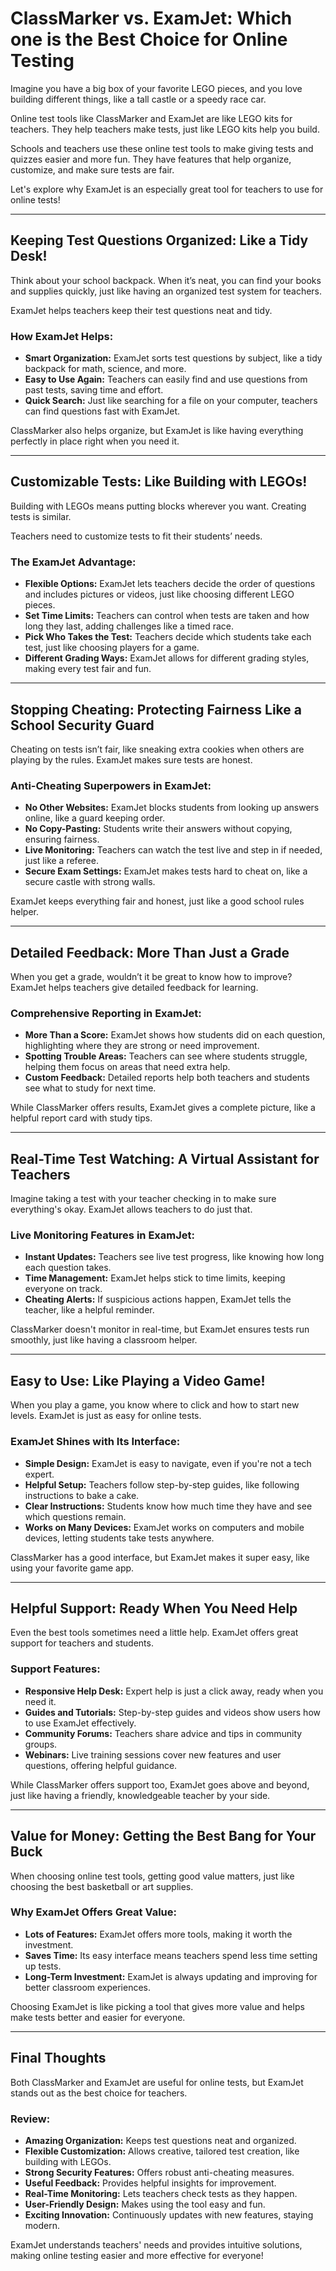 # ClassMarker vs. ExamJet: Which one is the Best Choice for Online Testing

Imagine you have a big box of your favorite LEGO pieces, and you love building different things, like a tall castle or a speedy race car.

Online test tools like ClassMarker and ExamJet are like LEGO kits for teachers. They help teachers make tests, just like LEGO kits help you build.

Schools and teachers use these online test tools to make giving tests and quizzes easier and more fun. They have features that help organize, customize, and make sure tests are fair.

Let's explore why ExamJet is an especially great tool for teachers to use for online tests!

---

## Keeping Test Questions Organized: Like a Tidy Desk!

Think about your school backpack. When it’s neat, you can find your books and supplies quickly, just like having an organized test system for teachers.

ExamJet helps teachers keep their test questions neat and tidy.

### How ExamJet Helps:

- **Smart Organization:** ExamJet sorts test questions by subject, like a tidy backpack for math, science, and more.
- **Easy to Use Again:** Teachers can easily find and use questions from past tests, saving time and effort.
- **Quick Search:** Just like searching for a file on your computer, teachers can find questions fast with ExamJet.

ClassMarker also helps organize, but ExamJet is like having everything perfectly in place right when you need it.

---

## Customizable Tests: Like Building with LEGOs!

Building with LEGOs means putting blocks wherever you want. Creating tests is similar.

Teachers need to customize tests to fit their students’ needs.

### The ExamJet Advantage:

- **Flexible Options:** ExamJet lets teachers decide the order of questions and includes pictures or videos, just like choosing different LEGO pieces.
- **Set Time Limits:** Teachers can control when tests are taken and how long they last, adding challenges like a timed race.
- **Pick Who Takes the Test:** Teachers decide which students take each test, just like choosing players for a game.
- **Different Grading Ways:** ExamJet allows for different grading styles, making every test fair and fun.

---

## Stopping Cheating: Protecting Fairness Like a School Security Guard

Cheating on tests isn’t fair, like sneaking extra cookies when others are playing by the rules. ExamJet makes sure tests are honest.

### Anti-Cheating Superpowers in ExamJet:

- **No Other Websites:** ExamJet blocks students from looking up answers online, like a guard keeping order.
- **No Copy-Pasting:** Students write their answers without copying, ensuring fairness.
- **Live Monitoring:** Teachers can watch the test live and step in if needed, just like a referee.
- **Secure Exam Settings:** ExamJet makes tests hard to cheat on, like a secure castle with strong walls.

ExamJet keeps everything fair and honest, just like a good school rules helper.

---

## Detailed Feedback: More Than Just a Grade

When you get a grade, wouldn’t it be great to know how to improve? ExamJet helps teachers give detailed feedback for learning.

### Comprehensive Reporting in ExamJet:

- **More Than a Score:** ExamJet shows how students did on each question, highlighting where they are strong or need improvement.
- **Spotting Trouble Areas:** Teachers can see where students struggle, helping them focus on areas that need extra help.
- **Custom Feedback:** Detailed reports help both teachers and students see what to study for next time.

While ClassMarker offers results, ExamJet gives a complete picture, like a helpful report card with study tips.

---

## Real-Time Test Watching: A Virtual Assistant for Teachers

Imagine taking a test with your teacher checking in to make sure everything's okay. ExamJet allows teachers to do just that.

### Live Monitoring Features in ExamJet:

- **Instant Updates:** Teachers see live test progress, like knowing how long each question takes.
- **Time Management:** ExamJet helps stick to time limits, keeping everyone on track.
- **Cheating Alerts:** If suspicious actions happen, ExamJet tells the teacher, like a helpful reminder.

ClassMarker doesn't monitor in real-time, but ExamJet ensures tests run smoothly, just like having a classroom helper.

---

## Easy to Use: Like Playing a Video Game!

When you play a game, you know where to click and how to start new levels. ExamJet is just as easy for online tests.

### ExamJet Shines with Its Interface:

- **Simple Design:** ExamJet is easy to navigate, even if you're not a tech expert.
- **Helpful Setup:** Teachers follow step-by-step guides, like following instructions to bake a cake.
- **Clear Instructions:** Students know how much time they have and see which questions remain.
- **Works on Many Devices:** ExamJet works on computers and mobile devices, letting students take tests anywhere.

ClassMarker has a good interface, but ExamJet makes it super easy, like using your favorite game app.

---

## Helpful Support: Ready When You Need Help

Even the best tools sometimes need a little help. ExamJet offers great support for teachers and students.

### Support Features:

- **Responsive Help Desk:** Expert help is just a click away, ready when you need it.
- **Guides and Tutorials:** Step-by-step guides and videos show users how to use ExamJet effectively.
- **Community Forums:** Teachers share advice and tips in community groups.
- **Webinars:** Live training sessions cover new features and user questions, offering helpful guidance.

While ClassMarker offers support too, ExamJet goes above and beyond, just like having a friendly, knowledgeable teacher by your side.

---

## Value for Money: Getting the Best Bang for Your Buck

When choosing online test tools, getting good value matters, just like choosing the best basketball or art supplies.

### Why ExamJet Offers Great Value:

- **Lots of Features:** ExamJet offers more tools, making it worth the investment.
- **Saves Time:** Its easy interface means teachers spend less time setting up tests.
- **Long-Term Investment:** ExamJet is always updating and improving for better classroom experiences.

Choosing ExamJet is like picking a tool that gives more value and helps make tests better and easier for everyone.

---

## Final Thoughts

Both ClassMarker and ExamJet are useful for online tests, but ExamJet stands out as the best choice for teachers.

### Review:

- **Amazing Organization:** Keeps test questions neat and organized.
- **Flexible Customization:** Allows creative, tailored test creation, like building with LEGOs.
- **Strong Security Features:** Offers robust anti-cheating measures.
- **Useful Feedback:** Provides helpful insights for improvement.
- **Real-Time Monitoring:** Lets teachers check tests as they happen.
- **User-Friendly Design:** Makes using the tool easy and fun.
- **Exciting Innovation:** Continuously updates with new features, staying modern.

ExamJet understands teachers' needs and provides intuitive solutions, making online testing easier and more effective for everyone!
